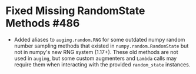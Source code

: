 # Fixed Missing RandomState Methods #486

* Added aliases to `augimg.random.RNG` for some outdated numpy random number
  sampling methods that existed in `numpy.random.RandomState` but not in
  numpy's new RNG system (1.17+). These old methods are not used in `augimg`,
  but some custom augmenters and `Lambda` calls may require them when
  interacting with the provided `random_state` instances. 
